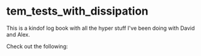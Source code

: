 # tem_tests_with_dissipation

This is a kindof log book with all the hyper stuff I've been doing with David and Alex.

Check out the following:

```{tableofcontents}
```